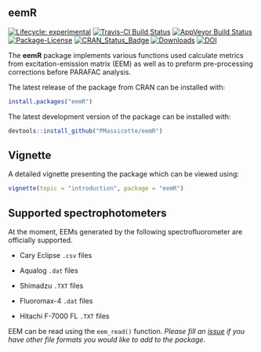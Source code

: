 
<!-- README.md is generated from README.Rmd. Please edit that file -->

## eemR

<!-- badges: start -->

[![Lifecycle:
experimental](https://img.shields.io/badge/lifecycle-experimental-orange.svg)](https://www.tidyverse.org/lifecycle/#experimental)
[![Travis-CI Build
Status](https://api.travis-ci.org/PMassicotte/eemR.svg?branch=master)](https://travis-ci.org/PMassicotte/eemR)
[![AppVeyor Build
Status](https://ci.appveyor.com/api/projects/status/github/PMassicotte/eemR?branch=master&svg=true)](https://ci.appveyor.com/project/PMassicotte/eemR)
[![Package-License](https://img.shields.io/badge/license-GPL%20%28%3E=%202%29-brightgreen.svg?style=flat)](http://www.gnu.org/licenses/gpl-2.0.html)
[![CRAN\_Status\_Badge](http://www.r-pkg.org/badges/version/eemR)](https://cran.r-project.org/package=eemR)
[![Downloads](http://cranlogs.r-pkg.org/badges/eemR?color=brightgreen)](http://www.r-pkg.org/pkg/eemR)
[![DOI](https://zenodo.org/badge/doi/10.5281/zenodo.61080.svg)](http://dx.doi.org/10.5281/zenodo.61080)
<!-- badges: end -->

The **eemR** package implements various functions used calculate metrics
from excitation-emission matrix (EEM) as well as to preform
pre-processing corrections before PARAFAC analysis.

The latest release of the package from CRAN can be installed with:

``` r
install.packages("eemR")
```

The latest development version of the package can be installed with:

``` r
devtools::install_github("PMassicotte/eemR")
```

## Vignette

A detailed vignette presenting the package which can be viewed using:

``` r
vignette(topic = "introduction", package = "eemR")
```

## Supported spectrophotometers

At the moment, EEMs generated by the following spectrofluorometer are
officially supported.

  - Cary Eclipse `.csv` files

  - Aqualog `.dat` files

  - Shimadzu `.TXT` files

  - Fluoromax-4 `.dat` files

  - Hitachi F-7000 FL `.TXT` files

EEM can be read using the `eem_read()` function. *Please fill an
[issue](https://github.com/PMassicotte/eemR/issues) if you have other
file formats you would like to add to the package*.
